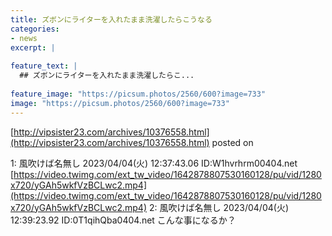 ```yaml
---
title: ズボンにライターを入れたまま洗濯したらこうなる
categories:
- news
excerpt: |
  
feature_text: |
  ## ズボンにライターを入れたまま洗濯したらこ...
  
feature_image: "https://picsum.photos/2560/600?image=733"
image: "https://picsum.photos/2560/600?image=733"
---
```


[http://vipsister23.com/archives/10376558.html](http://vipsister23.com/archives/10376558.html)
posted on 

<!--more-->

1: 風吹けば名無し 2023/04/04(火) 12:37:43.06 ID:W1hvrhrm00404.net [https://video.twimg.com/ext_tw_video/1642878807530160128/pu/vid/1280x720/yGAh5wkfVzBCLwc2.mp4](https://video.twimg.com/ext_tw_video/1642878807530160128/pu/vid/1280x720/yGAh5wkfVzBCLwc2.mp4) 2: 風吹けば名無し 2023/04/04(火) 12:39:23.92 ID:0T1qihQba0404.net こんな事になるか？
